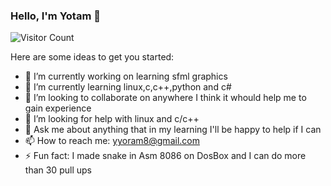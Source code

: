 ### Hello, I'm Yotam 👋
![Visitor Count](https://profile-counter.glitch.me/{yotam5}/count.svg)

Here are some ideas to get you started:

- 🔭 I’m currently working on learning sfml graphics
- 🌱 I’m currently learning linux,c,c++,python and c#
- 👯 I’m looking to collaborate on anywhere I think it whould help me to gain experience 
- 🤔 I’m looking for help with linux and c/c++
- 💬 Ask me about anything that in my learning I'll be happy to help if I can
- 📫 How to reach me: yyoram8@gmail.com
- ⚡ Fun fact: I made snake in Asm 8086 on DosBox and I can do more than 30 pull ups

